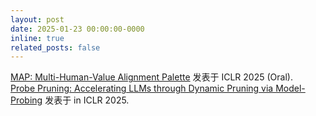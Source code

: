 ```yaml
---
layout: post
date: 2025-01-23 00:00:00-0000
inline: true
related_posts: false
---
```


[MAP: Multi-Human-Value Alignment Palette](https://arxiv.org/abs/2410.19198) 发表于 ICLR 2025 (Oral).  
[Probe Pruning: Accelerating LLMs through Dynamic Pruning via Model-Probing](https://arxiv.org/abs/2502.15618) 发表于 in ICLR 2025.